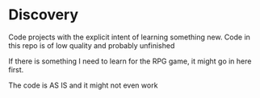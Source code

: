 # Discovery
Code projects with the explicit intent of learning something new. Code in this repo is of low quality and probably unfinished

If there is something I need to learn for the RPG game, it might go in here first.

The code is AS IS and it might not even work
